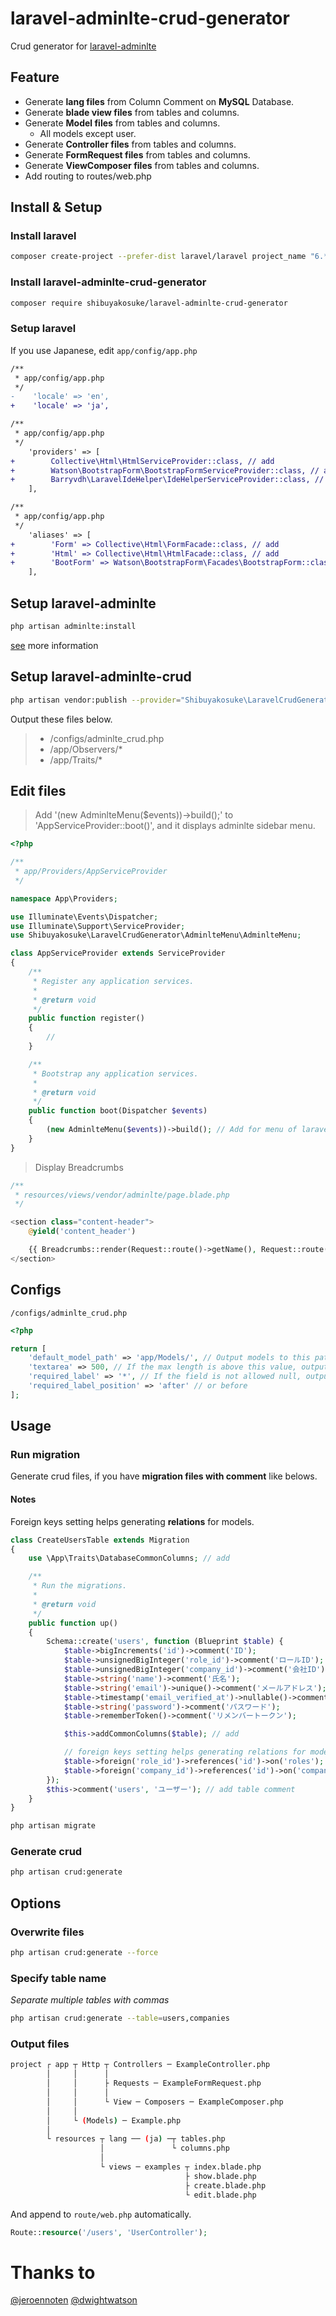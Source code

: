 # laravel-adminlte-crud-generator

Crud generator for [laravel-adminlte](https://github.com/JeroenNoten/Laravel-AdminLTE)

## Feature

- Generate **lang files** from Column Comment on **MySQL** Database.
- Generate **blade view files** from tables and columns.
- Generate **Model files** from tables and columns.
    - All models except user.
- Generate **Controller files** from tables and columns.
- Generate **FormRequest files** from tables and columns.
- Generate **ViewComposer files** from tables and columns.
- Add routing to routes/web.php

## Install & Setup

### Install laravel

```bash
composer create-project --prefer-dist laravel/laravel project_name "6.*"
```

### Install laravel-adminlte-crud-generator

```bash
composer require shibuyakosuke/laravel-adminlte-crud-generator
```

### Setup laravel

If you use Japanese, edit `app/config/app.php`

```diff
/**
 * app/config/app.php
 */
-    'locale' => 'en',
+    'locale' => 'ja',
```

```diff
/**
 * app/config/app.php
 */
    'providers' => [
+        Collective\Html\HtmlServiceProvider::class, // add
+        Watson\BootstrapForm\BootstrapFormServiceProvider::class, // add
+        Barryvdh\LaravelIdeHelper\IdeHelperServiceProvider::class, // add
    ],
```

```diff
/**
 * app/config/app.php
 */
    'aliases' => [
+        'Form' => Collective\Html\FormFacade::class, // add
+        'Html' => Collective\Html\HtmlFacade::class, // add
+        'BootForm' => Watson\BootstrapForm\Facades\BootstrapForm::class, // add
    ],
```

## Setup laravel-adminlte

```bash
php artisan adminlte:install
```

 [see](https://github.com/JeroenNoten/Laravel-AdminLTE) more information

## Setup laravel-adminlte-crud

```bash
php artisan vendor:publish --provider="Shibuyakosuke\LaravelCrudGenerator\Providers\ResourceServiceProvider"
```

Output these files below.

> - /configs/adminlte_crud.php
> - /app/Observers/*
> - /app/Traits/*

## Edit files

> Add '(new AdminlteMenu($events))->build();' to 'AppServiceProvider::boot()', and it displays adminlte sidebar menu.

```php
<?php

/**
 * app/Providers/AppServiceProvider
 */

namespace App\Providers;

use Illuminate\Events\Dispatcher;
use Illuminate\Support\ServiceProvider;
use Shibuyakosuke\LaravelCrudGenerator\AdminlteMenu\AdminlteMenu;

class AppServiceProvider extends ServiceProvider
{
    /**
     * Register any application services.
     *
     * @return void
     */
    public function register()
    {
        //
    }

    /**
     * Bootstrap any application services.
     *
     * @return void
     */
    public function boot(Dispatcher $events)
    {
        (new AdminlteMenu($events))->build(); // Add for menu of laravel-adminlte
    }
}
```

> Display Breadcrumbs 

```php
/**
 * resources/views/vendor/adminlte/page.blade.php
 */

<section class="content-header">
    @yield('content_header')

    {{ Breadcrumbs::render(Request::route()->getName(), Request::route()->parameters()) }} // Add
</section>
```

## Configs

`/configs/adminlte_crud.php`

```php
<?php

return [
    'default_model_path' => 'app/Models/', // Output models to this path.
    'textarea' => 500, // If the max length is above this value, output textarea otherwise input element.
    'required_label' => '*', // If the field is not allowed null, output form element with this text.
    'required_label_position' => 'after' // or before
];
```

## Usage

###  Run migration

Generate crud files, if you have **migration files with comment** like belows.

#### Notes

Foreign keys setting helps generating **relations** for models.

```php
class CreateUsersTable extends Migration
{
    use \App\Traits\DatabaseCommonColumns; // add

    /**
     * Run the migrations.
     *
     * @return void
     */
    public function up()
    {
        Schema::create('users', function (Blueprint $table) {
            $table->bigIncrements('id')->comment('ID');
            $table->unsignedBigInteger('role_id')->comment('ロールID');
            $table->unsignedBigInteger('company_id')->comment('会社ID');
            $table->string('name')->comment('氏名');
            $table->string('email')->unique()->comment('メールアドレス');
            $table->timestamp('email_verified_at')->nullable()->comment('メール認証日時');
            $table->string('password')->comment('パスワード');
            $table->rememberToken()->comment('リメンバートークン');

            $this->addCommonColumns($table); // add

            // foreign keys setting helps generating relations for models. 
            $table->foreign('role_id')->references('id')->on('roles');
            $table->foreign('company_id')->references('id')->on('companies');
        });
        $this->comment('users', 'ユーザー'); // add table comment
    }
}
```

```bash
php artisan migrate
```

### Generate crud

```bash
php artisan crud:generate
```

## Options

### Overwrite files

```bash
php artisan crud:generate --force
```

### Specify table name

_Separate multiple tables with commas_

```bash
php artisan crud:generate --table=users,companies
```

### Output files

```bash
project ┌ app ┬ Http ┬ Controllers ─ ExampleController.php
        │     │      │
        │     │      ├ Requests ─ ExampleFormRequest.php
        │     │      │
        │     │      └ View ─ Composers ─ ExampleComposer.php
        │     │
        │     └ (Models) ─ Example.php
        │
        └ resources ┬ lang ── (ja) ─┬ tables.php
                    │               └ columns.php
                    │
                    └ views ─ examples ┬ index.blade.php
                                       ├ show.blade.php
                                       ├ create.blade.php
                                       └ edit.blade.php
```

And append to `route/web.php` automatically.

```php
Route::resource('/users', 'UserController');
```

# Thanks to

[@jeroennoten](https://github.com/jeroennoten)
[@dwightwatson](https://github.com/dwightwatson)